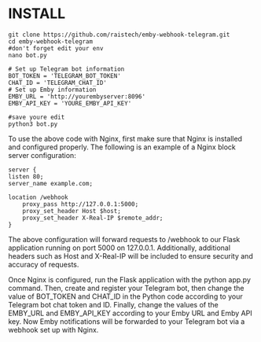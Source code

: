 # INSTALL

    git clone https://github.com/raistech/emby-webhook-telegram.git
    cd emby-webhook-telegram
    #don't forget edit your env
    nano bot.py
    
    # Set up Telegram bot information
    BOT_TOKEN = 'TELEGRAM_BOT_TOKEN'
    CHAT_ID = 'TELEGRAM_CHAT_ID'
    # Set up Emby information
    EMBY_URL = 'http://yourembyserver:8096'
    EMBY_API_KEY = 'YOURE_EMBY_API_KEY'
    
    #save youre edit
    python3 bot.py

To use the above code with Nginx, first make sure that Nginx is installed and configured properly. 
The following is an example of a Nginx block server configuration:

    
    server {
    listen 80;
    server_name example.com;
    
    location /webhook
        proxy_pass http://127.0.0.1:5000;
        proxy_set_header Host $host;
        proxy_set_header X-Real-IP $remote_addr;
    }

The above configuration will forward requests to /webhook to our Flask application running on port 5000 on 127.0.0.1. 
Additionally, additional headers such as Host and X-Real-IP will be included to ensure security and accuracy of requests.

Once Nginx is configured, run the Flask application with the python app.py command. 
Then, create and register your Telegram bot, then change the value of BOT_TOKEN and CHAT_ID in the Python code according to your Telegram bot chat token and ID. 
Finally, change the values ​​of the EMBY_URL and EMBY_API_KEY according to your Emby URL and Emby API key. Now Emby notifications will be forwarded to your Telegram bot via a webhook set up with Nginx.


